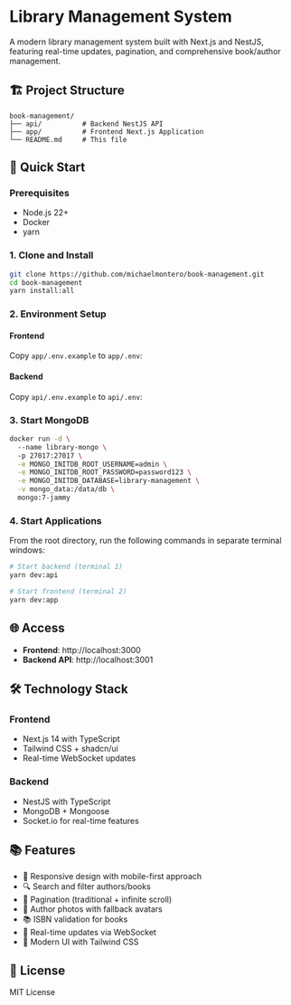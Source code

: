 # Library Management System

A modern library management system built with Next.js and NestJS, featuring real-time updates, pagination, and comprehensive book/author management.

## 🏗️ Project Structure

```
book-management/
├── api/          # Backend NestJS API
├── app/          # Frontend Next.js Application
└── README.md     # This file
```

## 🚀 Quick Start

### Prerequisites

- Node.js 22+
- Docker
- yarn

### 1. Clone and Install

```bash
git clone https://github.com/michaelmontero/book-management.git
cd book-management
yarn install:all
```

### 2. Environment Setup

#### Frontend
Copy `app/.env.example` to `app/.env`:

#### Backend  
Copy `api/.env.example` to `api/.env`:

### 3. Start MongoDB

```bash
docker run -d \                                                                                                    ✔  22.0.0 ⬢  system ⬢  12:22:05 PM 
  --name library-mongo \                        
  -p 27017:27017 \
  -e MONGO_INITDB_ROOT_USERNAME=admin \
  -e MONGO_INITDB_ROOT_PASSWORD=password123 \
  -e MONGO_INITDB_DATABASE=library-management \
  -v mongo_data:/data/db \
  mongo:7-jammy
```

### 4. Start Applications

From the root directory, run the following commands in separate terminal windows:
```bash
# Start backend (terminal 1)
yarn dev:api

# Start frontend (terminal 2)  
yarn dev:app
```

## 🌐 Access

- **Frontend**: http://localhost:3000
- **Backend API**: http://localhost:3001

## 🛠️ Technology Stack

### Frontend
- Next.js 14 with TypeScript
- Tailwind CSS + shadcn/ui
- Real-time WebSocket updates

### Backend
- NestJS with TypeScript
- MongoDB + Mongoose
- Socket.io for real-time features

## 📚 Features

- 📱 Responsive design with mobile-first approach
- 🔍 Search and filter authors/books
- 📄 Pagination (traditional + infinite scroll)
- 📸 Author photos with fallback avatars
- 📚 ISBN validation for books
- 🔄 Real-time updates via WebSocket
- 🎨 Modern UI with Tailwind CSS

## 📄 License

MIT License
